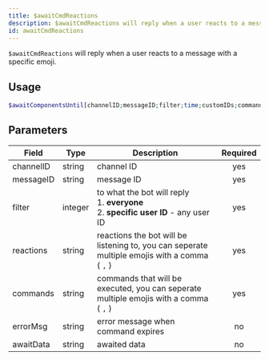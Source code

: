 ```yaml
---
title: $awaitCmdReactions 
description: $awaitCmdReactions will reply when a user reacts to a message with a specific emoji.
id: awaitCmdReactions
---
```


`$awaitCmdReactions` will reply when a user reacts to a message with a specific emoji.

## Usage

```php
$awaitComponentsUntil[channelID;messageID;filter;time;customIDs;commands;errorMessage?;data?]
```

## Parameters 


| Field     | Type    | Description                                                                                    | Required |
| --------- | ------- | ---------------------------------------------------------------------------------------------- |:--------:|
| channelID | string  | channel ID                                                                                     |    yes   |
| messageID | string  | message ID                                                                                     |    yes   |
| filter    | integer | to what the bot will reply <br /> 1. **everyone** <br /> 2. **specific user ID** - any user ID |    yes   |
| reactions | string  | reactions the bot will be listening to, you can seperate multiple emojis with a comma ( `,` )  |    yes   |
| commands  | string  | commands that will be executed, you can seperate multiple emojis with a comma ( `,` )          |    yes   |
| errorMsg  | string  | error message when command expires                                                             |    no    |
| awaitData | string  | awaited data                                                                                   |    no    |

